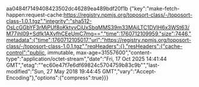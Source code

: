 
aa0484f7149408423502dc46289ea489bdf20f1b	{"key":"make-fetch-happen:request-cache:https://registry.npmjs.org/toposort-class/-/toposort-class-1.0.1.tgz","integrity":"sha512-OsLcGGbYF3rMjPUf8oKktyvCiUxSbqMMS39m33MAjLTC1DVIH6x3WSt63/M77ihI09+Sdfk1AXvfhCEeUmC7mg==","time":1760712109959,"size":7446,"metadata":{"time":1760712105017,"url":"https://registry.npmjs.org/toposort-class/-/toposort-class-1.0.1.tgz","reqHeaders":{},"resHeaders":{"cache-control":"public, immutable, max-age=31557600","content-type":"application/octet-stream","date":"Fri, 17 Oct 2025 14:41:44 GMT","etag":"\"ec60e47f7e6df69824c5704759b83c9b\"","last-modified":"Sun, 27 May 2018 19:44:45 GMT","vary":"Accept-Encoding"},"options":{"compress":true}}}